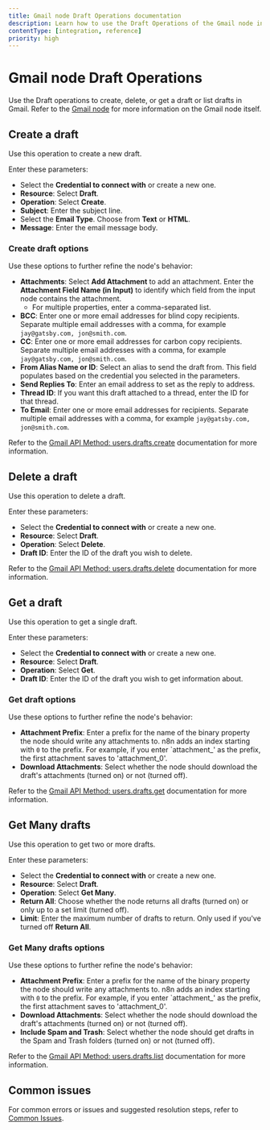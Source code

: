 ```yaml
---
title: Gmail node Draft Operations documentation
description: Learn how to use the Draft Operations of the Gmail node in n8n. Follow technical documentation to integrate Draft Operations into your workflows.
contentType: [integration, reference]
priority: high
---
```


# Gmail node Draft Operations

Use the Draft operations to create, delete, or get a draft or list drafts in Gmail. Refer to the [Gmail node](/integrations/builtin/app-nodes/n8n-nodes-base.gmail/index.md) for more information on the Gmail node itself.

## Create a draft

Use this operation to create a new draft.

Enter these parameters:

* Select the **Credential to connect with** or create a new one.
* **Resource**: Select **Draft**.
* **Operation**: Select **Create**.
* **Subject**: Enter the subject line.
* Select the **Email Type**. Choose from **Text** or **HTML**.
* **Message**: Enter the email message body.

### Create draft options

Use these options to further refine the node's behavior:

* **Attachments**: Select **Add Attachment** to add an attachment. Enter the **Attachment Field Name (in Input)** to identify which field from the input node contains the attachment.
    * For multiple properties, enter a comma-separated list.
* **BCC**: Enter one or more email addresses for blind copy recipients. Separate multiple email addresses with a comma, for example `jay@gatsby.com, jon@smith.com`.
* **CC**: Enter one or more email addresses for carbon copy recipients. Separate multiple email addresses with a comma, for example `jay@gatsby.com, jon@smith.com`.
* **From Alias Name or ID**: Select an alias to send the draft from. This field populates based on the credential you selected in the parameters.
* **Send Replies To**: Enter an email address to set as the reply to address.
* **Thread ID**: If you want this draft attached to a thread, enter the ID for that thread.
* **To Email**: Enter one or more email addresses for recipients. Separate multiple email addresses with a comma, for example `jay@gatsby.com, jon@smith.com`.

Refer to the [Gmail API Method: users.drafts.create](https://developers.google.com/gmail/api/reference/rest/v1/users.drafts/create) documentation for more information.

## Delete a draft

Use this operation to delete a draft.

Enter these parameters:

* Select the **Credential to connect with** or create a new one.
* **Resource**: Select **Draft**.
* **Operation**: Select **Delete**.
* **Draft ID**: Enter the ID of the draft you wish to delete.

Refer to the [Gmail API Method: users.drafts.delete](https://developers.google.com/gmail/api/reference/rest/v1/users.drafts/delete) documentation for more information.

## Get a draft

Use this operation to get a single draft.

Enter these parameters:

* Select the **Credential to connect with** or create a new one.
* **Resource**: Select **Draft**.
* **Operation**: Select **Get**.
* **Draft ID**: Enter the ID of the draft you wish to get information about.

### Get draft options

Use these options to further refine the node's behavior:

* **Attachment Prefix**: Enter a prefix for the name of the binary property the node should write any attachments to. n8n adds an index starting with `0` to the prefix. For example, if you enter `attachment_' as the prefix, the first attachment saves to 'attachment_0'.
* **Download Attachments**: Select whether the node should download the draft's attachments (turned on) or not (turned off).

Refer to the [Gmail API Method: users.drafts.get](https://developers.google.com/gmail/api/reference/rest/v1/users.drafts/get) documentation for more information.

<!-- vale off -->
## Get Many drafts
<!-- vale on -->

Use this operation to get two or more drafts.

Enter these parameters:

* Select the **Credential to connect with** or create a new one.
* **Resource**: Select **Draft**.
* **Operation**: Select **Get Many**.
* **Return All**: Choose whether the node returns all drafts (turned on) or only up to a set limit (turned off).
* **Limit**: Enter the maximum number of drafts to return. Only used if you've turned off **Return All**.

<!-- vale off -->
### Get Many drafts options
<!-- vale on -->

Use these options to further refine the node's behavior:

* **Attachment Prefix**: Enter a prefix for the name of the binary property the node should write any attachments to. n8n adds an index starting with `0` to the prefix. For example, if you enter `attachment_' as the prefix, the first attachment saves to 'attachment_0'.
* **Download Attachments**: Select whether the node should download the draft's attachments (turned on) or not (turned off).
* **Include Spam and Trash**: Select whether the node should get drafts in the Spam and Trash folders (turned on) or not (turned off).

Refer to the [Gmail API Method: users.drafts.list](https://developers.google.com/gmail/api/reference/rest/v1/users.drafts/list) documentation for more information.

## Common issues

For common errors or issues and suggested resolution steps, refer to [Common Issues](/integrations/builtin/app-nodes/n8n-nodes-base.gmail/common-issues.md).
